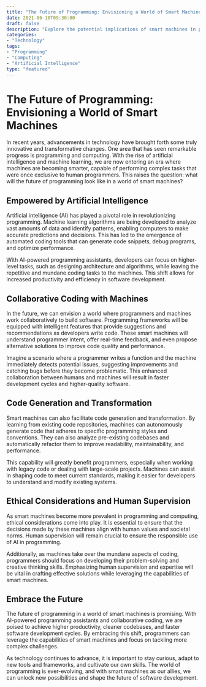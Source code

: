 ```yaml
--- 
title: "The Future of Programming: Envisioning a World of Smart Machines" 
date: 2021-06-10T09:30:00 
draft: false 
description: "Explore the potential implications of smart machines in programming and computing." 
categories: 
- "Technology" 
tags: 
- "Programming" 
- "Computing" 
- "Artificial Intelligence" 
type: "featured" 
--- 
```


# The Future of Programming: Envisioning a World of Smart Machines

In recent years, advancements in technology have brought forth some truly innovative and transformative changes. One area that has seen remarkable progress is programming and computing. With the rise of artificial intelligence and machine learning, we are now entering an era where machines are becoming smarter, capable of performing complex tasks that were once exclusive to human programmers. This raises the question: what will the future of programming look like in a world of smart machines?

## Empowered by Artificial Intelligence

Artificial intelligence (AI) has played a pivotal role in revolutionizing programming. Machine learning algorithms are being developed to analyze vast amounts of data and identify patterns, enabling computers to make accurate predictions and decisions. This has led to the emergence of automated coding tools that can generate code snippets, debug programs, and optimize performance.

With AI-powered programming assistants, developers can focus on higher-level tasks, such as designing architecture and algorithms, while leaving the repetitive and mundane coding tasks to the machines. This shift allows for increased productivity and efficiency in software development.

## Collaborative Coding with Machines

In the future, we can envision a world where programmers and machines work collaboratively to build software. Programming frameworks will be equipped with intelligent features that provide suggestions and recommendations as developers write code. These smart machines will understand programmer intent, offer real-time feedback, and even propose alternative solutions to improve code quality and performance.

Imagine a scenario where a programmer writes a function and the machine immediately detects potential issues, suggesting improvements and catching bugs before they become problematic. This enhanced collaboration between humans and machines will result in faster development cycles and higher-quality software.

## Code Generation and Transformation

Smart machines can also facilitate code generation and transformation. By learning from existing code repositories, machines can autonomously generate code that adheres to specific programming styles and conventions. They can also analyze pre-existing codebases and automatically refactor them to improve readability, maintainability, and performance.

This capability will greatly benefit programmers, especially when working with legacy code or dealing with large-scale projects. Machines can assist in shaping code to meet current standards, making it easier for developers to understand and modify existing systems.

## Ethical Considerations and Human Supervision

As smart machines become more prevalent in programming and computing, ethical considerations come into play. It is essential to ensure that the decisions made by these machines align with human values and societal norms. Human supervision will remain crucial to ensure the responsible use of AI in programming.

Additionally, as machines take over the mundane aspects of coding, programmers should focus on developing their problem-solving and creative thinking skills. Emphasizing human supervision and expertise will be vital in crafting effective solutions while leveraging the capabilities of smart machines.

## Embrace the Future

The future of programming in a world of smart machines is promising. With AI-powered programming assistants and collaborative coding, we are poised to achieve higher productivity, cleaner codebases, and faster software development cycles. By embracing this shift, programmers can leverage the capabilities of smart machines and focus on tackling more complex challenges.

As technology continues to advance, it is important to stay curious, adapt to new tools and frameworks, and cultivate our own skills. The world of programming is ever-evolving, and with smart machines as our allies, we can unlock new possibilities and shape the future of software development.
